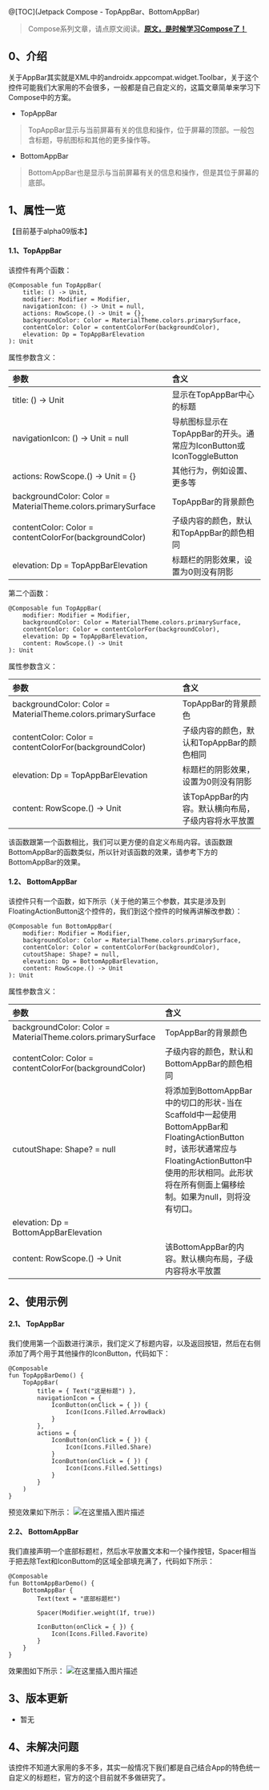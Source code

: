 
@[TOC](Jetpack Compose - TopAppBar、BottomAppBar)

> Compose系列文章，请点原文阅读。[**原文，是时候学习Compose了！**](https://blog.csdn.net/u010976213/article/details/110393920)

## 0、介绍
关于AppBar其实就是XML中的androidx.appcompat.widget.Toolbar，关于这个控件可能我们大家用的不会很多，一般都是自己自定义的，这篇文章简单来学习下Compose中的方案。
- TopAppBar
> TopAppBar显示与当前屏幕有关的信息和操作，位于屏幕的顶部。一般包含标题，导航图标和其他的更多操作等。

- BottomAppBar
> BottomAppBar也是显示与当前屏幕有关的信息和操作，但是其位于屏幕的底部。

## 1、属性一览
【目前基于alpha09版本】

#### 1.1、TopAppBar
该控件有两个函数：
```
@Composable fun TopAppBar(
    title: () -> Unit,
    modifier: Modifier = Modifier,
    navigationIcon: () -> Unit = null,
    actions: RowScope.() -> Unit = {},
    backgroundColor: Color = MaterialTheme.colors.primarySurface,
    contentColor: Color = contentColorFor(backgroundColor),
    elevation: Dp = TopAppBarElevation
): Unit
```


属性参数含义：

参数 | 含义
:----- |:-----
title: () -> Unit | 显示在TopAppBar中心的标题
navigationIcon: () -> Unit = null | 导航图标显示在TopAppBar的开头。通常应为IconButton或IconToggleButton
actions: RowScope.() -> Unit = {} | 其他行为，例如设置、更多等
backgroundColor: Color = MaterialTheme.colors.primarySurface | TopAppBar的背景颜色
contentColor: Color = contentColorFor(backgroundColor) | 子级内容的颜色，默认和TopAppBar的颜色相同
elevation: Dp = TopAppBarElevation | 标题栏的阴影效果，设置为0则没有阴影


第二个函数：
```
@Composable fun TopAppBar(
    modifier: Modifier = Modifier,
    backgroundColor: Color = MaterialTheme.colors.primarySurface,
    contentColor: Color = contentColorFor(backgroundColor),
    elevation: Dp = TopAppBarElevation,
    content: RowScope.() -> Unit
): Unit
```
属性参数含义：

参数 | 含义
:----- |:-----
backgroundColor: Color = MaterialTheme.colors.primarySurface | TopAppBar的背景颜色
contentColor: Color = contentColorFor(backgroundColor) | 子级内容的颜色，默认和TopAppBar的颜色相同
elevation: Dp = TopAppBarElevation | 标题栏的阴影效果，设置为0则没有阴影
content: RowScope.() -> Unit | 该TopAppBar的内容。默认横向布局，子级内容将水平放置

该函数跟第一个函数相比，我们可以更方便的自定义布局内容。该函数跟BottomAppBar的函数类似，所以针对该函数的效果，请参考下方的BottomAppBar的效果。

#### 1.2、 BottomAppBar
该控件只有一个函数，如下所示（关于他的第三个参数，其实是涉及到FloatingActionButton这个控件的，我们到这个控件的时候再讲解改参数）：
```
@Composable fun BottomAppBar(
    modifier: Modifier = Modifier,
    backgroundColor: Color = MaterialTheme.colors.primarySurface,
    contentColor: Color = contentColorFor(backgroundColor),
    cutoutShape: Shape? = null,
    elevation: Dp = BottomAppBarElevation,
    content: RowScope.() -> Unit
): Unit
```
属性参数含义：

参数 | 含义
:----- |:-----
backgroundColor: Color = MaterialTheme.colors.primarySurface | TopAppBar的背景颜色
contentColor: Color = contentColorFor(backgroundColor) | 子级内容的颜色，默认和BottomAppBar的颜色相同
cutoutShape: Shape? = null | 将添加到BottomAppBar中的切口的形状-当在Scaffold中一起使用BottomAppBar和FloatingActionButton时，该形状通常应与FloatingActionButton中使用的形状相同。此形状将在所有侧面上偏移绘制。如果为null，则将没有切口。
elevation: Dp = BottomAppBarElevation |
content: RowScope.() -> Unit | 该BottomAppBar的内容。默认横向布局，子级内容将水平放置
## 2、使用示例
#### 2.1、 TopAppBar
我们使用第一个函数进行演示，我们定义了标题内容，以及返回按钮，然后在右侧添加了两个用于其他操作的IconButton，代码如下：
```
@Composable
fun TopAppBarDemo() {
    TopAppBar(
        title = { Text("这是标题") },
        navigationIcon = {
            IconButton(onClick = { }) {
                Icon(Icons.Filled.ArrowBack)
            }
        },
        actions = {
            IconButton(onClick = { }) {
                Icon(Icons.Filled.Share)
            }
            IconButton(onClick = { }) {
                Icon(Icons.Filled.Settings)
            }
        }
    )
}
```
预览效果如下所示：
![在这里插入图片描述](https://img-blog.csdnimg.cn/20210109224731109.png#pic_center)


#### 2.2、 BottomAppBar
我们直接声明一个底部标题栏，然后水平放置文本和一个操作按钮，Spacer相当于把去除Text和IconButtom的区域全部填充满了，代码如下所示：
```
@Composable
fun BottomAppBarDemo() {
    BottomAppBar {
        Text(text = "底部标题栏")

        Spacer(Modifier.weight(1f, true))

        IconButton(onClick = { }) {
            Icon(Icons.Filled.Favorite)
        }
    }
}
```
效果图如下所示：
![在这里插入图片描述](https://img-blog.csdnimg.cn/2021010923033378.png#pic_center)


## 3、版本更新
- 暂无

## 4、未解决问题
该控件不知道大家用的多不多，其实一般情况下我们都是自己结合App的特色统一自定义的标题栏，官方的这个目前就不多做研究了。